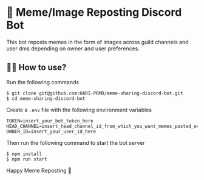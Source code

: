 # 🤖 Meme/Image Reposting Discord Bot

This bot reposts memes in the form of images across guild channels and user dms
depending on owner and user preferences.

## 🧑‍💻 How to use?

Run the following commands

```console
$ git clone git@github.com:HARI-PRMD/meme-sharing-discord-bot.git
$ cd meme-sharing-discord-bot
```

Create a `.env` file with the following environment variables

```.env
TOKEN=insert_your_bot_token_here
HEAD_CHANNEL=insert_head_channel_id_from_which_you_want_memes_posted_everywhere
OWNER_ID=insert_your_user_id_here
```

Then run the following command to start the bot server

```console
$ npm install
$ npm run start
```

Happy Meme Reposting 🥳
